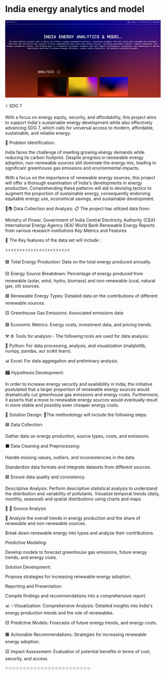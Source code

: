 # India energy analytics and model

![Developer Portfolio](img/anveshaks.png)


⚡️ SDG 7

With a focus on energy equity, security, and affordability, this project aims to support India's sustainable energy development while also effectively advancing SDG 7, which calls for universal access to modern, affordable, sustainable, and reliable energy.




🔎 Problem Identification: 

India faces the challenge of meeting growing energy demands while reducing its carbon footprint. Despite progress in renewable energy adoption, non-renewable sources still dominate the energy mix, leading to significant greenhouse gas emissions and environmental impacts.

 With a focus on the importance of renewable energy sources, this project will offer a thorough examination of India's developments in energy production. Comprehending these patterns will aid in devising tactics to augment the proportion of sustainable energy, consequently endorsing equitable energy use, economical savings, and sustainable development.




📒📚 Data Collection and Analysis:
 📋  The project has utilized data from:

Ministry of Power, Government of India
Central Electricity Authority (CEA)
International Energy Agency (IEA)
World Bank
Renewable Energy Reports from various research institutions
Key Metrics and Features

🔑 The Key features of the data set will include :

⚡️⚡️⚡️⚡️⚡️⚡️⚡️⚡️⚡️⚡️⚡️⚡️⚡️⚡️⚡️⚡️⚡️⚡️⚡️⚡️⚡️⚡️⚡️

🟩 Total Energy Production: 
Data on the total energy produced annually.

🟨 Energy Source Breakdown: 
Percentage of energy produced from renewable (solar, wind, hydro, biomass) and non-renewable (coal, natural gas, oil) sources.

🟩 Renewable Energy Types: 
Detailed data on the contributions of different renewable sources.

🟨 Greenhouse Gas Emissions: 
Associated emissions data

🟩 Economic Metrics: 
Energy costs, investment data, and pricing trends.




⚒️ ⚙️ Tools for analysis:-
The following tools are used for data analysis:

🐍 Python: For data processing, analysis, and visualization (matplotlib, numpy, pandas, aur scikit learn).

📊 Excel: For data aggregation and preliminary analysis.


🏙️ Hypothesis Development: 

In order to increase energy security and availability in India, the initiative postulated that a larger proportion of renewable energy sources would dramatically cut greenhouse gas emissions and energy costs. Furthermore, it asserts that a move to renewable energy sources would eventually result in more stable and possibly even cheaper energy costs.

🧪 Solution Design: 
🔧The methodology will include the following steps:

🟦 Data Collection:

Gather data on energy production, source types, costs, and emissions.

⬛️ Data Cleaning and Preprocessing:

Handle missing values, outliers, and inconsistencies in the data.

Standardize data formats and integrate datasets from different sources.


🟦 Ensure data quality and consistency.

Descriptive Analysis:
Perform descriptive statistical analysis to understand the distribution and variability of pollutants.
Visualize temporal trends (daily, monthly, seasonal) and spatial distributions using charts and maps

📂 🔎 Source Analysis 

📎 Analyze the overall trends in energy production and the share of renewable and non-renewable sources.

Break down renewable energy into types and analyze their contributions.

Predictive Modeling:

Develop models to forecast greenhouse gas emissions, future energy trends, and energy costs.

Solution Development:

Propose strategies for increasing renewable energy adoption.

Reporting and Presentation:

Compile findings and recommendations into a comprehensive report.





📊 ✨Visualization: 
Comprehensive Analysis: Detailed insights into India's energy production trends and the role of renewables.

🟨 Predictive Models: 
Forecasts of future energy trends, and energy costs.

🟧 Actionable Recommendations: 
Strategies for increasing renewable energy adoption.

🟨 Impact Assessment:
Evaluation of potential benefits in terms of cost, security, and access.

✨✨✨✨✨✨✨✨✨✨✨✨✨✨✨✨✨✨✨✨✨✨✨✨



